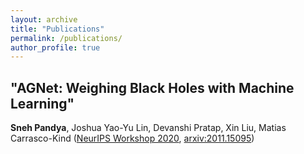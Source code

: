 ```yaml
---
layout: archive
title: "Publications"
permalink: /publications/
author_profile: true
---
```

## "AGNet: Weighing Black Holes with Machine Learning"

**Sneh Pandya**, Joshua Yao-Yu Lin, Devanshi Pratap, Xin Liu, Matias Carrasco-Kind ([NeurIPS Workshop 2020](https://ml4physicalsciences.github.io/2020/), [arxiv:2011.15095](https://arxiv.org/abs/2011.15095))

